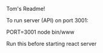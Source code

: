 Tom's Readme!

To run server (API) on port 3001:

PORT=3001 node bin/www


Run this before starting react server

